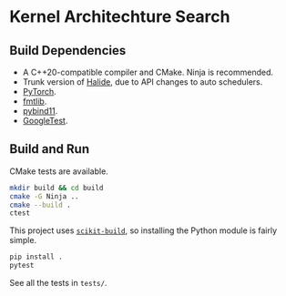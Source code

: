 # Kernel Architechture Search

## Build Dependencies

- A C++20-compatible compiler and CMake. Ninja is recommended.
- Trunk version of [Halide](https://github.com/halide/Halide), due to API changes to auto schedulers.
- [PyTorch](https://github.com/pytorch/pytorch).
- [fmtlib](https://github.com/fmtlib/fmt).
- [pybind11](https://github.com/pybind/pybind11).
- [GoogleTest](https://github.com/google/googletest).

## Build and Run

CMake tests are available.

```bash
mkdir build && cd build
cmake -G Ninja ..
cmake --build .
ctest
```

This project uses [`scikit-build`](https://github.com/scikit-build/scikit-build-core), so installing the Python module is fairly simple.

```bash
pip install .
pytest
```

See all the tests in `tests/`.
